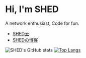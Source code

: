 Hi, I'm SHED
====
A network enthusiast, Code for fun.

- [SHED云](https://www.syun.top)
- [SHEDの博客](https://www.shed.cm)


![SHED's GitHub stats](https://github-readme-stats.vercel.app/api?username=shedya&bg_color=30,929,4d41a9&title_color=fff&text_color=fff&locale=cn)
[![Top Langs](https://github-readme-stats.vercel.app/api/top-langs/?username=anuraghazra&layout=compact&bg_color=30,6f33a2,44a&title_color=fff&text_color=fff)](https://github.com/anuraghazra/github-readme-stats)
